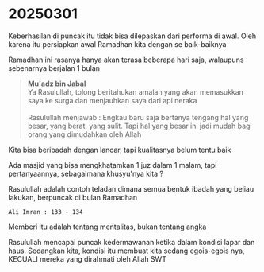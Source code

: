 # 20250301

Keberhasilan di puncak itu tidak bisa dilepaskan dari performa di awal. Oleh karena itu persiapkan awal Ramadhan kita dengan se baik-baiknya

Ramadhan ini rasanya hanya akan terasa beberapa hari saja, walaupuns sebenarnya berjalan 1 bulan

> __Mu'adz bin Jabal__<br>
> Ya Rasulullah, tolong beritahukan amalan yang akan memasukkan saya ke surga dan menjauhkan saya dari api neraka<br><br>
> Rasulullah menjawab : Engkau baru saja bertanya tengang hal yang besar, yang berat, yang sulit. Tapi hal yang besar ini jadi mudah bagi orang yang dimudahkan oleh Allah

Kita bisa beribadah dengan lancar, tapi kualitasnya belum tentu baik

Ada masjid yang bisa mengkhatamkan 1 juz dalam 1 malam, tapi pertanyaannya, sebagaimana khusyu'nya kita ?

Rasulullah adalah contoh teladan dimana semua bentuk ibadah yang beliau lakukan, berpuncak di bulan Ramadhan

```Ali Imran : 133 - 134```

Memberi itu adalah tentang mentalitas, bukan tentang angka

Rasulullah mencapai puncak kedermawanan ketika dalam kondisi lapar dan haus. Sedangkan kita, kondisi itu membuat kita sedang egois-egois nya, KECUALI mereka yang dirahmati oleh Allah SWT

